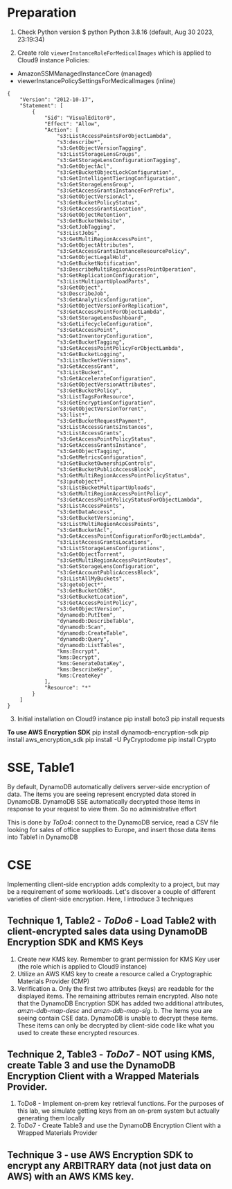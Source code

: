 # Preparation
1. Check Python version
$ python
Python 3.8.16 (default, Aug 30 2023, 23:19:34)

2. Create role `viewerInstanceRoleForMedicalImages` which is applied to Cloud9 instance
Policies:
- AmazonSSMManagedInstanceCore (managed)
- viewerInstancePolicySettingsForMedicalImages (inline)

````
{
    "Version": "2012-10-17",
    "Statement": [
        {
            "Sid": "VisualEditor0",
            "Effect": "Allow",
            "Action": [
                "s3:ListAccessPointsForObjectLambda",
                "s3:describe*",
                "s3:GetObjectVersionTagging",
                "s3:ListStorageLensGroups",
                "s3:GetStorageLensConfigurationTagging",
                "s3:GetObjectAcl",
                "s3:GetBucketObjectLockConfiguration",
                "s3:GetIntelligentTieringConfiguration",
                "s3:GetStorageLensGroup",
                "s3:GetAccessGrantsInstanceForPrefix",
                "s3:GetObjectVersionAcl",
                "s3:GetBucketPolicyStatus",
                "s3:GetAccessGrantsLocation",
                "s3:GetObjectRetention",
                "s3:GetBucketWebsite",
                "s3:GetJobTagging",
                "s3:ListJobs",
                "s3:GetMultiRegionAccessPoint",
                "s3:GetObjectAttributes",
                "s3:GetAccessGrantsInstanceResourcePolicy",     
                "s3:GetObjectLegalHold",
                "s3:GetBucketNotification",
                "s3:DescribeMultiRegionAccessPointOperation",
                "s3:GetReplicationConfiguration",
                "s3:ListMultipartUploadParts",
                "s3:GetObject",
                "s3:DescribeJob",
                "s3:GetAnalyticsConfiguration",
                "s3:GetObjectVersionForReplication",
                "s3:GetAccessPointForObjectLambda",
                "s3:GetStorageLensDashboard",
                "s3:GetLifecycleConfiguration",
                "s3:GetAccessPoint",
                "s3:GetInventoryConfiguration",
                "s3:GetBucketTagging",
                "s3:GetAccessPointPolicyForObjectLambda",
                "s3:GetBucketLogging",
                "s3:ListBucketVersions",
                "s3:GetAccessGrant",
                "s3:ListBucket",
                "s3:GetAccelerateConfiguration",
                "s3:GetObjectVersionAttributes",
                "s3:GetBucketPolicy",
                "s3:ListTagsForResource",
                "s3:GetEncryptionConfiguration",
                "s3:GetObjectVersionTorrent",
                "s3:list*",
                "s3:GetBucketRequestPayment",
                "s3:ListAccessGrantsInstances",
                "s3:ListAccessGrants",
                "s3:GetAccessPointPolicyStatus",
                "s3:GetAccessGrantsInstance",
                "s3:GetObjectTagging",
                "s3:GetMetricsConfiguration",
                "s3:GetBucketOwnershipControls",
                "s3:GetBucketPublicAccessBlock",
                "s3:GetMultiRegionAccessPointPolicyStatus",
                "s3:putobject*",
                "s3:ListBucketMultipartUploads",
                "s3:GetMultiRegionAccessPointPolicy",
                "s3:GetAccessPointPolicyStatusForObjectLambda",
                "s3:ListAccessPoints",
                "s3:GetDataAccess",
                "s3:GetBucketVersioning",
                "s3:ListMultiRegionAccessPoints",
                "s3:GetBucketAcl",
                "s3:GetAccessPointConfigurationForObjectLambda",
                "s3:ListAccessGrantsLocations",
                "s3:ListStorageLensConfigurations",
                "s3:GetObjectTorrent",
                "s3:GetMultiRegionAccessPointRoutes",
                "s3:GetStorageLensConfiguration",
                "s3:GetAccountPublicAccessBlock",
                "s3:ListAllMyBuckets",
                "s3:getobject*",
                "s3:GetBucketCORS",
                "s3:GetBucketLocation",
                "s3:GetAccessPointPolicy",
                "s3:GetObjectVersion",
                "dynamodb:PutItem",
                "dynamodb:DescribeTable",
                "dynamodb:Scan",
                "dynamodb:CreateTable",
                "dynamodb:Query",
                "dynamodb:ListTables",
                "kms:Encrypt",
                "kms:Decrypt",
                "kms:GenerateDataKey",
                "kms:DescribeKey",
                "kms:CreateKey"
            ],
            "Resource": "*"
        }
    ]
}
````

3. Initial installation on Cloud9 instance
pip install boto3
pip install requests

**To use AWS Encryption SDK**
pip install dynamodb-encryption-sdk
pip install aws_encryption_sdk
pip install -U PyCryptodome
pip install Crypto

# SSE, Table1
By default, DynamoDB automatically delivers server-side encryption of data. The items you are seeing represent encrypted data stored in DynamoDB. DynamoDB SSE automatically decrypted those items in response to your request to view them. So no administrative effort

This is done by *ToDo4*: connect to the DynamoDB service, read a CSV file looking for sales of office supplies to Europe, and insert those data items into Table1 in DynamoDB

# CSE
Implementing client-side encryption adds complexity to a project, but may be a requirement of some workloads. Let's discover a couple of different varieties of client-side encryption. Here, I introduce 3 techniques

## Technique 1, Table2 - *ToDo6* - Load Table2 with client-encrypted sales data using DynamoDB Encryption SDK and KMS Keys
1. Create new KMS key. Remember to grant permission for KMS Key user (the role which is applied to Cloud9 instance)
2. Utilize an AWS KMS key to create a resource called a Cryptographic Materials Provider (CMP)
3. Verification
    a. Only the first two attributes (keys) are readable for the displayed items. The remaining attributes remain encrypted. Also note that the DynamoDB Encryption SDK has added two additional attributes, *amzn-ddb-map-desc* and *amzn-ddb-map-sig*.
    b. The items you are seeing contain CSE data. DynamoDB is unable to decrypt these items. These items can only be decrypted by client-side code like what you used to create these encrypted resources.


## Technique 2, Table3 - *ToDo7* - NOT using KMS, create Table 3 and use the DynamoDB Encryption Client with a Wrapped Materials Provider.
1. ToDo8 - Implement on-prem key retrieval functions. For the purposes of this lab, we simulate getting keys from an on-prem system but actually generating them locally
2. ToDo7 - Create Table3 and use the DynamoDB Encryption Client with a Wrapped Materials Provider

## Technique 3 - use AWS Encryption SDK to encrypt any ARBITRARY data (not just data on AWS) with an AWS KMS key.
